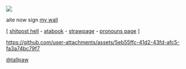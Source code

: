 ![](https://komarev.com/ghpvc/?username=27-jjay&color=blueviolet&style=for-the-badge&label=hi+:3)


aite now sign [my wall](https://walloftext.co/27j) 


[ [shitpost hell](https://shitposthell.straw.page) - [atabook](https://27j.atabook.org) - [strawpage](https://27jay.straw.page) - [pronouns page](https://pronouns.cc/@27jay) ]




https://github.com/user-attachments/assets/5eb55ffc-41d2-43fd-afc5-fa3a74bc79f7

[@tallpaw](https://github.com/tallpaw)

<!--
**27-jjay/27-jjay** is a ✨ _special_ ✨ repository because its `README.md` (this file) appears on your GitHub profile.

Here are some ideas to get you started:

- 🔭 I’m currently working on ...
- 🌱 I’m currently learning ...
- 👯 I’m looking to collaborate on ...
- 🤔 I’m looking for help with ...
- 💬 Ask me about ...
- 📫 How to reach me: ...
- 😄 Pronouns: ...
- ⚡ Fun fact: ...
-->
